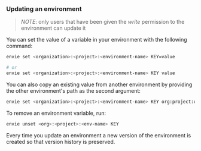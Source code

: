 ### Updating an environment

> *NOTE*: only users that have been given the *write* permission to the environment can update it

You can set the value of a variable in your environment with the following command:

```bash
envie set <organization>:<project>:<environment-name> KEY=value

# or
envie set <organization>:<project>:<environment-name> KEY value
```

You can also copy an existing value from another environment by providing the other environment's path as the second argument:

```bash
envie set <organization>:<project>:<environment-name> KEY org:project:other-env
```

To remove an environment variable, run:
```bash
envie unset <org>:<project>:<env-name> KEY
```

Every time you update an environment a new version of the environment is created so that version history is preserved.